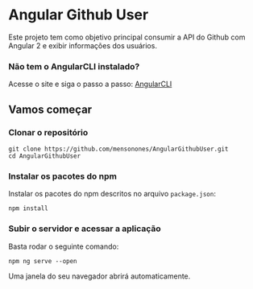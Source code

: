 # Angular Github User

Este projeto tem como objetivo principal consumir a API do Github com Angular 2 e exibir informações dos usuários.

### Não tem o AngularCLI instalado?

Acesse o site e siga o passo a passo:
    [AngularCLI](https://cli.angular.io/)

## Vamos começar

### Clonar o repositório

```shell
git clone https://github.com/mensonones/AngularGithubUser.git
cd AngularGithubUser
```

### Instalar os pacotes do npm

Instalar os pacotes do npm descritos no arquivo `package.json`:

```shell
npm install
```

### Subir o servidor e acessar a aplicação

Basta rodar o seguinte comando:

```shell
npm ng serve --open
```

Uma janela do seu navegador abrirá automaticamente.
